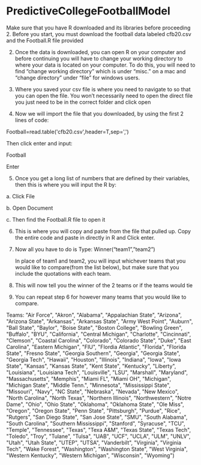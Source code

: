 # PredictiveCollegeFootballModel
Make sure that you have R downloaded and its libraries before proceeding
2.  Before you start, you must download the football data labeled cfb20.csv and the Football.R file provided 

2. Once the data is downloaded, you can open R on your computer and before continuing you will have to change your working directory to where your data is located on your computer. To do this, you will need to find “change working directory” which is under “misc.” on a mac and “change directory” under “file” for windows users. 

3. Where you saved your csv file is where you need to navigate to so that you can open the file. You won’t necessarily need to open the direct file you just need to be in the correct folder and click open 

4. Now we will import the file that you downloaded, by using the first 2 lines of code: 

Football=read.table('cfb20.csv',header=T,sep=',') 

Then click enter and input: 

Football 

Enter  

5. Once you get a long list of numbers that are defined by their variables, then this is where you will input the R by: 

  a. Click File 

  b. Open Document 

  c. Then find the Football.R file to open it 

6. This is where you will copy and paste from the file that pulled up. Copy the entire code and paste in directly in R and Click enter. 

7. Now all you have to do is Type:		Winner(“team1”,”team2”)	 

	In place of team1 and team2, you will input whichever teams that you would like to compare(from the list below), but make sure that you include the quotations with each team. 

8. This will now tell you the winner of the 2 teams or if the teams would tie 

9. You can repeat step 6 for however many teams that you would like to compare. 

Teams:
"Air Force", "Akron", "Alabama", "Appalachian State", "Arizona", "Arizona State", "Arkansas", "Arkansas State", "Army West Point", "Auburn", "Ball State", "Baylor", "Boise State", "Boston College", "Bowling Green", "Buffalo", "BYU", "California", "Central Michigan", "Charlotte", "Cincinnati", "Clemson", "Coastal Carolina", "Colorado", "Colorado State", "Duke", "East Carolina", "Eastern Michigan", "FIU", "Flordia Atlantic", "Florida", "Florida State", "Fresno State", "Georgia Southern", "Georgia", "Georgia State", "Georgia Tech", "Hawaii", "Houston", "Illinois", "Indiana", "Iowa", "Iowa State", "Kansas", "Kansas State", "Kent State", "Kentucky", "Liberty", "Louisiana", "Louisiana Tech", "Louisville", "LSU", "Marshall", "Maryland", "Massachusetts", "Memphis", "Miami FL", "Miami OH", "Michigan", "Michigan State", "Middle Tenn.", "Minnesota", "Mississippi State", "Missouri", "Navy", "NC State", "Nebraska", "Nevada", "New Mexico", "North Carolina", "North Texas", "Northern Illinois", "Northwestern", "Notre Dame", "Ohio", "Ohio State", "Oklahoma", "Oklahoma State", "Ole Miss", "Oregon", "Oregon State", "Penn State", "Pittsburgh", "Purdue", "Rice", "Rutgers", "San Diego State", "San Jose State", "SMU", "South Alabama", "South Carolina", "Southern Mississippi", "Stanford", "Syracuse", "TCU", "Temple", "Tennessee", "Texas", "Texa A&M", "Texas State", "Texas Tech", "Toledo", "Troy", "Tulane", "Tulsa", "UAB", "UCF", "UCLA", "ULM", "UNLV", "Utah", "Utah State", "UTEP", "UTSA", "Vanderbilt", "Virginia", "Virginia Tech", "Wake Forest", "Washington", "Washington State", "West Virginia", "Western Kentucky", "Western Michigan", "Wisconsin", "Wyoming")
